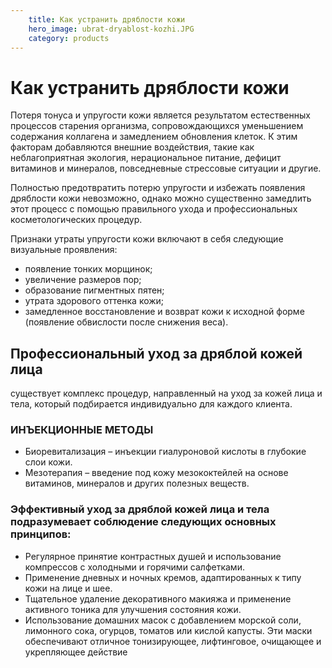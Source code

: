 ```yaml
---
    title: Как устранить дряблости кожи
    hero_image: ubrat-dryablost-kozhi.JPG
    category: products
---
```

# Как устранить дряблости кожи

Потеря тонуса и упругости кожи является результатом естественных процессов старения организма, сопровождающихся уменьшением содержания коллагена и замедлением обновления клеток. К этим факторам добавляются внешние воздействия, такие как неблагоприятная экология, нерациональное питание, дефицит витаминов и минералов, повседневные стрессовые ситуации и другие.

Полностью предотвратить потерю упругости и избежать появления дряблости кожи невозможно, однако можно существенно замедлить этот процесс с помощью правильного ухода и профессиональных косметологических процедур.

Признаки утраты упругости кожи включают в себя следующие визуальные проявления:

- появление тонких морщинок;
- увеличение размеров пор;
- образование пигментных пятен;
- утрата здорового оттенка кожи;
- замедленное восстановление и возврат кожи к исходной форме (появление обвислости после снижения веса).

## Профессиональный уход за дряблой кожей лица

существует комплекс процедур, направленный на уход за кожей лица и тела, который подбирается индивидуально для каждого клиента.

### ИНЪЕКЦИОННЫЕ МЕТОДЫ

- Биоревитализация – инъекции гиалуроновой кислоты в глубокие слои кожи.
- Мезотерапия – введение под кожу мезококтейлей на основе витаминов, минералов и других полезных веществ.

### Эффективный уход за дряблой кожей лица и тела подразумевает соблюдение следующих основных принципов:

- Регулярное принятие контрастных душей и использование компрессов с холодными и горячими салфетками.
- Применение дневных и ночных кремов, адаптированных к типу кожи на лице и шее.
- Тщательное удаление декоративного макияжа и применение активного тоника для улучшения состояния кожи.
- Использование домашних масок с добавлением морской соли, лимонного сока, огурцов, томатов или кислой капусты. Эти маски обеспечивают отличное тонизирующее, лифтинговое, очищающее и укрепляющее действие
